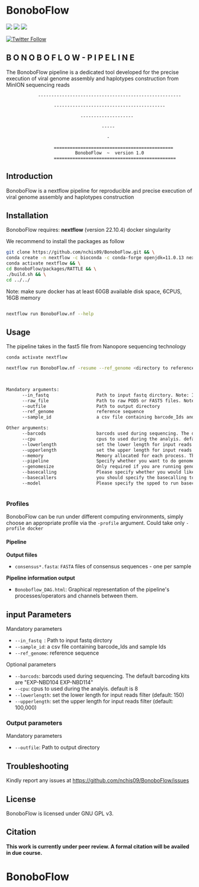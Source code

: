 #  BonoboFlow
[![](https://img.shields.io/badge/nextflow-22.10.4-yellowgreen)](https://www.nextflow.io)
[![](https://img.shields.io/badge/uses-docker-orange)](https://docs.docker.com/get-docker)
[![](https://img.shields.io/badge/License-GPLv3-blue.svg)](https://www.gnu.org/licenses/gpl-3.0)


[![Twitter Follow](https://img.shields.io/twitter/follow/ndekezi09.svg?style=social)](https://twitter.com/ndekezi09) 


## B O N O B O F L O W - P I P E L I N E


The BonoboFlow pipeline is a dedicated tool developed for the precise execution of viral 
        genome assembly and haplotypes construction from MinION sequencing reads

                ------------------------------------------------------

                      ------------------------------------------
                
                                --------------------
                
                                        -----
                            
                                          -

                      =============================================
                              BonoboFlow  ~  version 1.0
                      ==============================================


## Introduction

BonoboFlow is a nextflow pipeline for reproducible and precise execution of viral genome assembly and haplotypes construction 


## Installation

BonoboFlow requires:
 **nextflow** (version 22.10.4)
 docker
 singularity


We recommend to install the packages as follow

```bash
git clone https://github.com/nchis09/BonoboFlow.git && \
conda create -n nextflow -c bioconda -c conda-forge openjdk=11.0.13 nextflow python cmake spoa && \
conda activate nextflow && \
cd BonoboFlow/packages/RATTLE && \
./build.sh && \
cd ../../
```

Note: make sure docker has at least 60GB available disk space, 6CPUS, 16GB memory


```bash

nextflow run BonoboFlow.nf --help
```

## Usage

The pipeline takes in the fast5 file from Nanopore sequencing technology 

```bash
conda activate nextflow

nextflow run BonoboFlow.nf -resume --ref_genome <directory to reference genome> --in_fastq <directory to input files> --outfile <directory to output files> --sample_id <csv of sample IDs and barcode ID> -w <directory to save the work files>

    

Mandatory arguments:
      --in_fastq                  Path to input fastq dirctory. Note: If you specify this you dont have to specify the  --raw_file
      --raw_file                  Path to raw POD5 or FAST5 files. Note: If you specify this, make sure you change the --basecalling flag to ON
      --outfile                   Path to output directory
      --ref_genome                reference sequence
      --sample_id                 a csv file containing barcode_Ids and sample Ids. An example csv file is provided in the BonoboFlow directory

Other arguments:
      --barcods                   barcods used during sequencing. The default barcoding kits are "EXP-NBD104 EXP-NBD114"
      --cpu                       cpus to used during the analyis. default is 8
      --lowerlength               set the lower length for input reads filter (default: 1000)
      --upperlength               set the upper length for input reads filter (default: 20000)
      --memory                    Memory allocated for each process. The default is 30 GB
      --pipeline                  Specify whether you want to do genome assembly or haplotype reconstruction. The default is haplotype
      --genomesize                Only required if you are running genome assembly (default: 5k)
      --basecalling               Please specify whether you would like to carry out basecalling ON or OFF the default is OFF. If the basecalling is ON make sure you provide the raw fast5 or POD5 file
      --basecallers               you should specify the basecalling tool you want to use with ddorado the default if basecaller and the alternative is duplex
      --model                     Please specify the spped to run basecalling, the default is sup, the alternatives are fast, hac, for more information vist dorado github



```

### Profiles

BonoboFlow can be run under different computing environments, simply choose an appropriate profile via the `-profile` argument. Could take only `-profile docker`


#### Pipeline 


**Output fiiles**

* `consensus*.fasta`: `FASTA` files of consensus sequences - one per sample


**Pipeline information output**

* `Bonoboflow_DAG.html`: Graphical representation of the pipeline's processes/operators and channels between them.



## input Parameters

Mandatory parameters

* `--in_fastq `:            Path to input fastq dirctory
* `--sample_id`:           a csv file containing barcode_Ids and sample Ids
* `--ref_genome`:           reference sequence


Optional parameters

* `--barcods`:        barcods used during sequencing. The default barcoding kits are "EXP-NBD104 EXP-NBD114"
* `--cpu`:                 cpus to used during the analyis. default is 8
* `--lowerlength`:               set the lower length for input reads filter (default: 150)
* `--upperlength`:             set the upper length for input reads filter (default: 100,000)


### Output parameters

Mandatory parameters

* `--outfile`:          Path to output directory


## Troubleshooting

Kindly report any issues at https://github.com/nchis09/BonoboFlow/issues

## License

BonoboFlow is licensed under GNU GPL v3.

## Citation

**This work is currently under peer review. A formal citation will be availed in due course.**

# BonoboFlow
